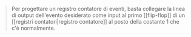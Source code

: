 >Per progettare un registro contatore di eventi, basta collegare la linea di output dell'evento desiderato come input al primo [[flip-flop]] di un [[registri contatori|registro contatore]] al posto della costante 1 che c'è normalmente.